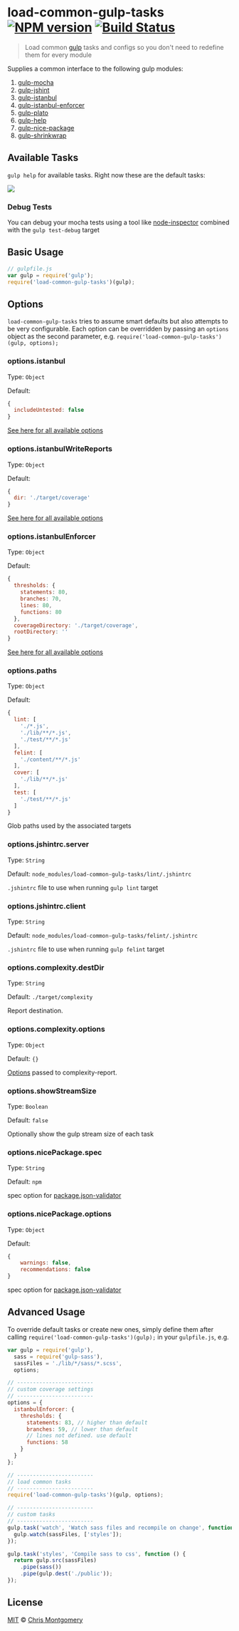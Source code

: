 # load-common-gulp-tasks [![NPM version][npm-image]][npm-url] [![Build Status][travis-image]][travis-url]
> Load common [gulp](http://gulpjs.com/) tasks and configs so you don't need to redefine them for every module

Supplies a common interface to the following gulp modules:

1. [gulp-mocha](https://github.com/sindresorhus/gulp-mocha)
2. [gulp-jshint](https://github.com/spenceralger/gulp-jshint)
3. [gulp-istanbul](https://github.com/SBoudrias/gulp-istanbul)
4. [gulp-istanbul-enforcer](https://github.com/iainjmitchell/gulp-istanbul-enforcer)
5. [gulp-plato](https://github.com/sindresorhus/gulp-plato)
6. [gulp-help](https://github.com/chmontgomery/gulp-help)
6. [gulp-nice-package](https://github.com/chmontgomery/gulp-nice-package)
6. [gulp-shrinkwrap](https://github.com/chmontgomery/gulp-shrinkwrap)

## Available Tasks

`gulp help` for available tasks. Right now these are the default tasks:

![](screenshot.png)

### Debug Tests

You can debug your mocha tests using a tool like [node-inspector](https://github.com/node-inspector/node-inspector)
combined with the `gulp test-debug` target

## Basic Usage

```js
// gulpfile.js
var gulp = require('gulp');
require('load-common-gulp-tasks')(gulp);
```

## Options

`load-common-gulp-tasks` tries to assume smart defaults but also attempts to be very configurable.
Each option can be overridden by passing an `options` object as the second parameter,
e.g. `require('load-common-gulp-tasks')(gulp, options);`

### options.istanbul

Type: `Object`

Default:
```js
{
  includeUntested: false
}
```

[See here for all available options](https://github.com/SBoudrias/gulp-istanbul#istanbulopt)

### options.istanbulWriteReports

Type: `Object`

Default:
```js
{
  dir: './target/coverage'
}
```

[See here for all available options](https://github.com/SBoudrias/gulp-istanbul#istanbulwritereportsopt)

### options.istanbulEnforcer

Type: `Object`

Default:
```js
{
  thresholds: {
    statements: 80,
    branches: 70,
    lines: 80,
    functions: 80
  },
  coverageDirectory: './target/coverage',
  rootDirectory: ''
}
```

[See here for all available options](https://github.com/iainjmitchell/gulp-istanbul-enforcer#options)

### options.paths

Type: `Object`

Default:
```js
{
  lint: [
    './*.js',
    './lib/**/*.js',
    './test/**/*.js'
  ],
  felint: [
    './content/**/*.js'
  ],
  cover: [
    './lib/**/*.js'
  ],
  test: [
    './test/**/*.js'
  ]
}
```

Glob paths used by the associated targets

### options.jshintrc.server

Type: `String`

Default: `node_modules/load-common-gulp-tasks/lint/.jshintrc`

`.jshintrc` file to use when running `gulp lint` target

### options.jshintrc.client

Type: `String`

Default: `node_modules/load-common-gulp-tasks/felint/.jshintrc`

`.jshintrc` file to use when running `gulp felint` target

### options.complexity.destDir

Type: `String`

Default: `./target/complexity`

Report destination.

### options.complexity.options

Type: `Object`

Default: `{}`

[Options](https://github.com/philbooth/complexity-report#command-line-options) passed to complexity-report.

### options.showStreamSize

Type: `Boolean`

Default: `false`

Optionally show the gulp stream size of each task

### options.nicePackage.spec

Type: `String`

Default: `npm`

spec option for [package.json-validator](https://github.com/gorillamania/package.json-validator#api)

### options.nicePackage.options

Type: `Object`

Default: 
```js
{
    warnings: false,
    recommendations: false
}
```

spec option for [package.json-validator](https://github.com/gorillamania/package.json-validator#api)

## Advanced Usage

To override default tasks or create new ones, simply define them after calling `require('load-common-gulp-tasks')(gulp);` in your `gulpfile.js`, e.g.

```js
var gulp = require('gulp'),
  sass = require('gulp-sass'),
  sassFiles = './lib/*/sass/*.scss',
  options;

// ------------------------
// custom coverage settings
// ------------------------
options = {
  istanbulEnforcer: {
    thresholds: {
      statements: 83, // higher than default
      branches: 59, // lower than default
      // lines not defined. use default
      functions: 58
    }
  }
};

// ------------------------
// load common tasks
// ------------------------
require('load-common-gulp-tasks')(gulp, options);

// ------------------------
// custom tasks
// ------------------------
gulp.task('watch', 'Watch sass files and recompile on change', function () {
  gulp.watch(sassFiles, ['styles']);
});

gulp.task('styles', 'Compile sass to css', function () {
  return gulp.src(sassFiles)
    .pipe(sass())
    .pipe(gulp.dest('./public'));
});
```

## License

[MIT](http://opensource.org/licenses/MIT) © [Chris Montgomery](http://www.chrismontgomery.info/)

[npm-url]: https://npmjs.org/package/load-common-gulp-tasks
[npm-image]: http://img.shields.io/npm/v/load-common-gulp-tasks.svg
[travis-image]: https://travis-ci.org/areusjs/load-common-gulp-tasks.svg?branch=master
[travis-url]: https://travis-ci.org/areusjs/load-common-gulp-tasks